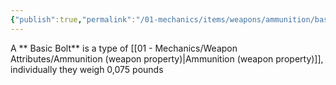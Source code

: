 ```yaml
---
{"publish":true,"permalink":"/01-mechanics/items/weapons/ammunition/basic-bolt/"}
---
```


A ** Basic Bolt** is a type of [[01 - Mechanics/Weapon Attributes/Ammunition (weapon property)\|Ammunition (weapon property)]], individually they weigh 0,075 pounds
